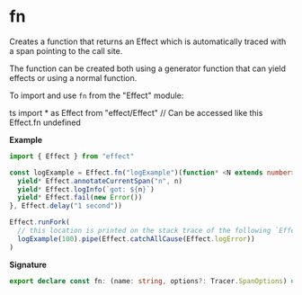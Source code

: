 # fn

Creates a function that returns an Effect which is automatically traced with a span pointing to the call site.

The function can be created both using a generator function that can yield effects or using a normal function.

To import and use `fn` from the "Effect" module:

ts
import \* as Effect from "effect/Effect"
// Can be accessed like this
Effect.fn
undefined

**Example**

```ts
import { Effect } from "effect"

const logExample = Effect.fn("logExample")(function* <N extends number>(n: N) {
  yield* Effect.annotateCurrentSpan("n", n)
  yield* Effect.logInfo(`got: ${n}`)
  yield* Effect.fail(new Error())
}, Effect.delay("1 second"))

Effect.runFork(
  // this location is printed on the stack trace of the following `Effect.logError`
  logExample(100).pipe(Effect.catchAllCause(Effect.logError))
)
```

**Signature**

```ts
export declare const fn: (name: string, options?: Tracer.SpanOptions) => fn.Gen & fn.NonGen
```
